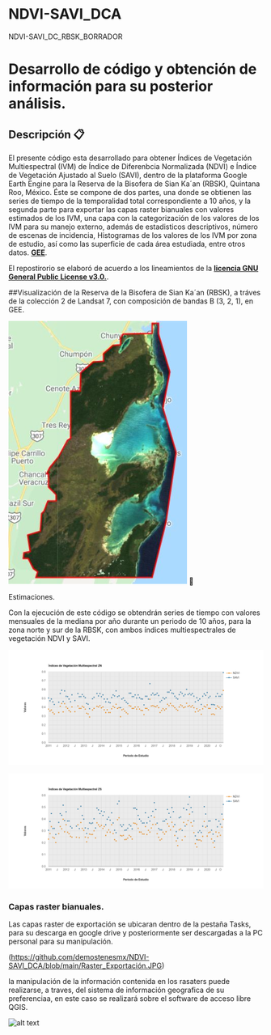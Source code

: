 # NDVI-SAVI_DCA
NDVI-SAVI_DC_RBSK_BORRADOR
# Desarrollo de código y obtención de información para su posterior análisis.

## Descripción 📋
El presente código esta desarrollado para obtener Índices de Vegetación Multiespectral (IVM) de Índice de Diferenbcia Normalizada (NDVI) e Índice de Vegetación Ajustado al Suelo (SAVI), dentro de la plataforma Google Earth Engine para la Reserva de la Bisofera de Sian Ka´an (RBSK), Quintana Roo, México. Éste se compone de dos partes, una donde se obtienen las series de tiempo de la temporalidad total correspondiente a 10 años, y la segunda parte para exportar las capas raster bianuales con valores estimados de los IVM, una capa con la categorización de los valores de los IVM para su manejo externo, además de estadisticos descriptivos, número de escenas de incidencia, Histogramas de los valores de los IVM por zona de estudio, así como las superficie de cada área estudiada, entre otros datos.   [**GEE**](https://developers.google.com/earth-engine/guides/getstarted?hl=en).

El repostirorio se elaboró de acuerdo a los lineamientos de la [**licencia GNU General Public License v3.0.**](https://choosealicense.com/licenses/gpl-3.0/).

##Visualización de la Reserva de la Bisofera de Sian Ka´an (RBSK), a tráves de la colección 2 de Landsat 7, con composición de bandas B (3, 2, 1), en GEE.

![alt text](https://github.com/demostenesmx/NDVI-SAVI_DCA/blob/main/C02_B_3_2_1_RBSK.JPG) 📖

Estimaciones.

Con la ejecución de este código se obtendrán series de tiempo con valores mensuales de la mediana por año durante un periodo de 10 años, para la zona norte y sur de la RBSK, con ambos índices multiespectrales de vegetación NDVI y SAVI.

![alt text](https://github.com/demostenesmx/NDVI-SAVI_DCA/blob/main/IVM_ZN_NDVI-SAVI.png)

![alt text](https://github.com/demostenesmx/NDVI-SAVI_DCA/blob/main/IVM_ZS_NDVI-SAVI.png)

### Capas raster bianuales. 
Las capas raster de exportación se ubicaran dentro de la pestaña Tasks, para su descarga en google drive y posteriormente ser descargadas a la PC personal para su manipulación.

(https://github.com/demostenesmx/NDVI-SAVI_DCA/blob/main/Raster_Exportación.JPG)

la manipulación de la información contenida en los rasaters puede realizarse, a traves, del sistema de información geografica de su preferenciaa, en este caso se realizará sobre el software de acceso libre QGIS.

![alt text](https://github.com/Krotalo25/qgis_estilos/blob/master/Mi%20video.gif)
